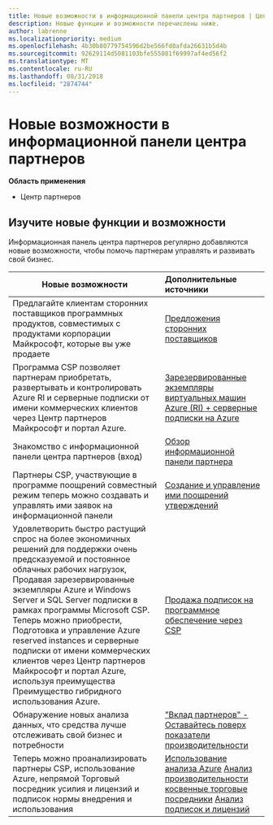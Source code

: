 ```yaml
---
title: Новые возможности в информационной панели центра партнеров | Центр партнеров
description: Новые функции и возможности перечислены ниже.
author: labrenne
ms.localizationpriority: medium
ms.openlocfilehash: 4b30b80779754596d2be566fd0afda26631b5d4b
ms.sourcegitcommit: 92629114d5081103bfe555081f69997af4ed56f2
ms.translationtype: MT
ms.contentlocale: ru-RU
ms.lasthandoff: 08/31/2018
ms.locfileid: "2874744"
---
```

# <a name="whats-new-in-partner-dashboard"></a>Новые возможности в информационной панели центра партнеров

**Область применения**

-  Центр партнеров

## <a name="check-out-new-features-and-capabilities"></a>Изучите новые функции и возможности 

Информационная панель центра партнеров регулярно добавляются новые возможности, чтобы помочь партнерам управлять и развивать свой бизнес.


|**Новые возможности**   |**Дополнительные источники**   |
|----------------------|:-----------------|
|Предлагайте клиентам сторонних поставщиков программных продуктов, совместимых с продуктами корпорации Майкрософт, которые вы уже продаете   | [Предложения сторонних поставщиков](third-party-offers.md)|
|Программа CSP позволяет партнерам приобретать, развертывать и контролировать Azure RI и серверные подписки от имени коммерческих клиентов через Центр партнеров Майкрософт и портал Azure.|[Зарезервированные экземпляры виртуальных машин Azure (RI) + серверные подписки на Azure](azure-ri-server-subscriptions.md)|
|Знакомство с информационной панели центра партнеров (вход)|[Обзор информационной панели партнера](https://partnercenter.microsoft.com/pcv/redirect?authenticate=true&redirect=%2Fdashboard%2Foverview)|
|Партнеры CSP, участвующие в программе поощрений совместный режим теперь можно создавать и управлять ими заявок на информационной панели|[Создание и управление ими поощрений утверждений](create-incentives-claims.md)|
|Удовлетворить быстро растущий спрос на более экономичных решений для поддержки очень предсказуемой и постоянное облачных рабочих нагрузок, Продавая зарезервированные экземпляры Azure и Windows Server и SQL Server подписки в рамках программы Microsoft CSP. Теперь можно приобрести, Подготовка и управление Azure reserved instances и серверные подписки от имени коммерческих клиентов через Центр партнеров Майкрософт и портал Azure, используя преимущества Преимущество гибридного использования Azure.|[Продажа подписок на программное обеспечение через CSP](csp-software-subscriptions.md)|
|Обнаружение новых анализа данных, что средства лучше отслеживать свой бизнес и потребности| ["Вклад партнеров" - Оставайтесь поверх показатели производительности](partner-contributions.md)|
|Теперь можно проанализировать партнеры CSP, использование Azure, непрямой Торговый посредник усилия и лицензий и подписок нормы внедрения и использования|[Использование анализа Azure](analyze-azure-usage.md) [Анализ производительности косвенные торговые посредники](Analyze-indirect-resellers.md) [Анализ подписок и лицензий](analyze-subscriptions-licenses.md)      |


